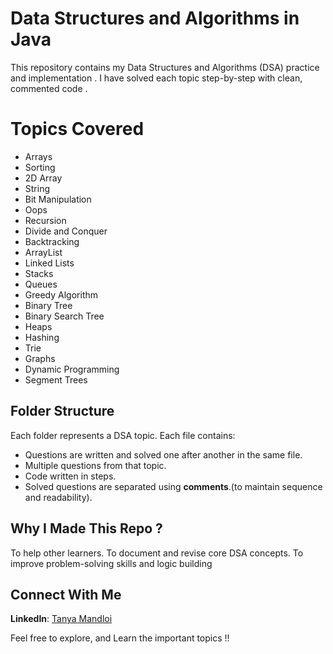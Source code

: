# Data Structures and Algorithms in Java 
This repository contains my Data Structures and Algorithms (DSA) practice and implementation . I have solved each topic step-by-step with clean, commented code .

# Topics Covered

-  Arrays
-  Sorting
-  2D Array
-  String
-  Bit Manipulation
-  Oops
-  Recursion
-  Divide and Conquer
-  Backtracking
-  ArrayList
-  Linked Lists
-  Stacks
-  Queues
-  Greedy Algorithm
-  Binary Tree
-  Binary Search Tree
-  Heaps
-  Hashing
-  Trie
-  Graphs
-  Dynamic Programming
-  Segment Trees

## Folder Structure

Each folder represents a DSA topic. Each file contains:
- Questions are written and solved one after another in the same file.
- Multiple questions from that topic.
- Code written in steps.
-  Solved questions are separated using **comments**.(to maintain sequence and readability).

## Why I Made This Repo ?
To help other learners.
To document and revise core DSA concepts.
To improve problem-solving skills and logic building

## Connect With Me
**LinkedIn**: [Tanya Mandloi](https://www.linkedin.com/in/tanyamandloi)

Feel free to explore, and Learn the important topics !!

